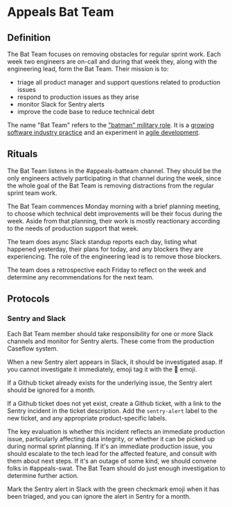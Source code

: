 # Appeals Bat Team

## Definition

The Bat Team focuses on removing obstacles for regular sprint work. Each week two engineers are on-call
and during that week they, along with the engineering lead, form the Bat Team. Their mission is to:

* triage all product manager and support questions related to production issues
* respond to production issues as they arise
* monitor Slack for Sentry alerts
* improve the code base to reduce technical debt

The name "Bat Team" refers to the ["batman" military role](https://en.wikipedia.org/wiki/Batman_(military)).
It is a [growing software industry practice](https://twitter.com/mipsytipsy/status/1059392900239306755)
and an experiment in [agile development](https://www.icidigital.com/blog/web-development/batman-can-save-agile-team).

## Rituals

The Bat Team listens in the #appeals-batteam channel. They should be the only engineers actively participating
in that channel during the week, since the whole goal of the Bat Team is removing distractions from the
regular sprint team work.

The Bat Team commences Monday morning with a brief planning meeting, to choose which technical debt improvements
will be their focus during the week. Aside from that planning, their work is mostly reactionary according
to the needs of production support that week.

The team does async Slack standup reports each day, listing what happened yesterday, their plans for today,
and any blockers they are experiencing. The role of the engineering lead is to remove those blockers.

The team does a retrospective each Friday to reflect on the week and determine any recommendations
for the next team.

## Protocols

### Sentry and Slack

Each Bat Team member should take responsibility for one or more Slack channels and monitor for Sentry alerts. These
come from the production Caseflow system.

When a new Sentry alert appears in Slack, it should be investigated asap. If you cannot investigate it immediately,
emoji tag it with the :bat: emoji.

If a Github ticket already exists for the underlying issue, the Sentry alert should be ignored for a month.

If a Github ticket does not yet exist, create a Github ticket, with a link to the Sentry incident
in the ticket description. Add the `sentry-alert` label to the new ticket, and any appropriate product-specific labels.

The key evaluation is whether this incident reflects an immediate production issue,
particularly affecting data integrity, or whether it can be picked up during normal sprint planning.
If it's an immediate production issue, you should escalate to the tech lead for the affected feature,
and consult with them about next steps. If it's an outage of some kind, we should convene folks in #appeals-swat.
The Bat Team should do just enough investigation to determine further action.

Mark the Sentry alert in Slack with the green checkmark emoji when it has been triaged, and you can ignore the alert
in Sentry for a month.

